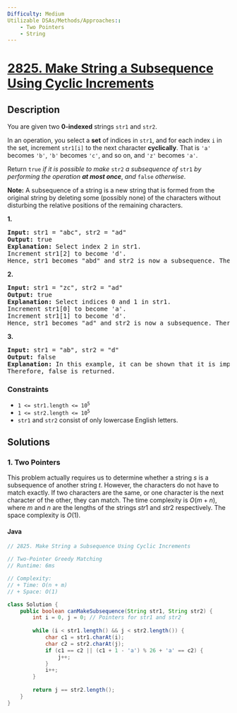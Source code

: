 ```yaml
---
Difficulty: Medium
Utilizable DSAs/Methods/Approaches::
    - Two Pointers
    - String
---
```


<!-- problem:start -->
# [2825. Make String a Subsequence Using Cyclic Increments](https://leetcode.com/problems/make-string-a-subsequence-using-cyclic-increments)
## Description
<!-- description:start -->
<p>You are given two <strong>0-indexed</strong> strings <code>str1</code> and <code>str2</code>.</p>
<p>In an operation, you select a <strong>set</strong> of indices in <code>str1</code>, and for each index <code>i</code> in the set, increment <code>str1[i]</code> to the next character <strong>cyclically</strong>. That is <code>&#39;a&#39;</code> becomes <code>&#39;b&#39;</code>, <code>&#39;b&#39;</code> becomes <code>&#39;c&#39;</code>, and so on, and <code>&#39;z&#39;</code> becomes <code>&#39;a&#39;</code>.</p>
<p>Return <code>true</code> <em>if it is possible to make </em><code>str2</code> <em>a subsequence of </em><code>str1</code> <em>by performing the operation <strong>at most once</strong></em>, <em>and</em> <code>false</code> <em>otherwise</em>.</p>
<p><strong>Note:</strong> A subsequence of a string is a new string that is formed from the original string by deleting some (possibly none) of the characters without disturbing the relative positions of the remaining characters.</p>

<p><strong class="example">1.</strong></p>
<pre>
<strong>Input:</strong> str1 = &quot;abc&quot;, str2 = &quot;ad&quot;
<strong>Output:</strong> true
<strong>Explanation:</strong> Select index 2 in str1.
Increment str1[2] to become &#39;d&#39;. 
Hence, str1 becomes &quot;abd&quot; and str2 is now a subsequence. Therefore, true is returned.</pre>

<p><strong class="example">2.</strong></p>
<pre>
<strong>Input:</strong> str1 = &quot;zc&quot;, str2 = &quot;ad&quot;
<strong>Output:</strong> true
<strong>Explanation:</strong> Select indices 0 and 1 in str1. 
Increment str1[0] to become &#39;a&#39;. 
Increment str1[1] to become &#39;d&#39;. 
Hence, str1 becomes &quot;ad&quot; and str2 is now a subsequence. Therefore, true is returned.</pre>

<p><strong class="example">3.</strong></p>
<pre>
<strong>Input:</strong> str1 = &quot;ab&quot;, str2 = &quot;d&quot;
<strong>Output:</strong> false
<strong>Explanation:</strong> In this example, it can be shown that it is impossible to make str2 a subsequence of str1 using the operation at most once. 
Therefore, false is returned.</pre>

### Constraints
<ul>
	<li><code>1 &lt;= str1.length &lt;= 10<sup>5</sup></code></li>
	<li><code>1 &lt;= str2.length &lt;= 10<sup>5</sup></code></li>
	<li><code>str1</code> and <code>str2</code> consist of only lowercase English letters.</li>
</ul>
<!-- description:end -->

## Solutions
<!-- solution:start -->
### 1. Two Pointers
This problem actually requires us to determine whether a string $s$ is a subsequence of another string $t$. However, the characters do not have to match exactly. If two characters are the same, or one character is the next character of the other, they can match.
The time complexity is $O(m + n)$, where $m$ and $n$ are the lengths of the strings $str1$ and $str2$ respectively. The space complexity is $O(1)$.
<!-- tabs:start -->
#### Java
```java
// 2825. Make String a Subsequence Using Cyclic Increments

// Two-Pointer Greedy Matching
// Runtime: 6ms

// Complexity:
// + Time: O(n + m)
// + Space: O(1)

class Solution {
    public boolean canMakeSubsequence(String str1, String str2) {
        int i = 0, j = 0; // Pointers for str1 and str2
        
        while (i < str1.length() && j < str2.length()) {
            char c1 = str1.charAt(i);
            char c2 = str2.charAt(j);
            if (c1 == c2 || (c1 + 1 - 'a') % 26 + 'a' == c2) {
                j++; 
            }
            i++;
        }
        
        return j == str2.length();
    }
}
```
<!-- tabs:end -->
<!-- solution:end -->
<!-- problem:end -->
